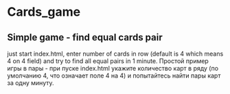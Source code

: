 # Cards_game
## Simple game - find equal cards pair
just start index.html, enter number of cards in row (default is 4 which means 4 on 4 field) and try to find all equal pairs in 1 minute.
Простой пример игры в пары - при пуске index.html укажите количество карт в ряду (по умолчанию 4, что означает поле 4 на 4) и попытайтесь найти пары карт за одну минуту.
